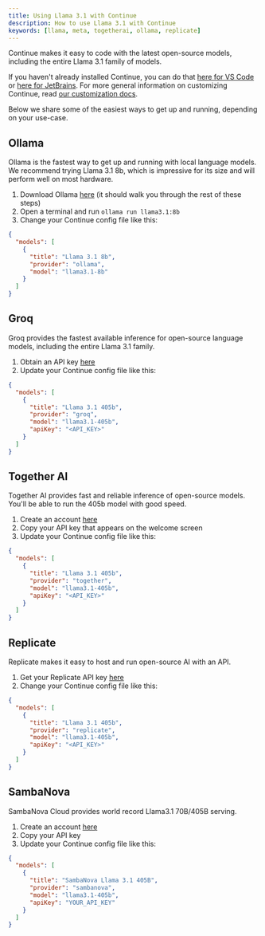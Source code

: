 ```yaml
---
title: Using Llama 3.1 with Continue
description: How to use Llama 3.1 with Continue
keywords: [llama, meta, togetherai, ollama, replicate]
---
```


Continue makes it easy to code with the latest open-source models, including the entire Llama 3.1 family of models.

If you haven't already installed Continue, you can do that [here for VS Code](https://marketplace.visualstudio.com/items?itemName=Continue.continue) or [here for JetBrains](https://plugins.jetbrains.com/plugin/22707-continue). For more general information on customizing Continue, read [our customization docs](../overview.md).

Below we share some of the easiest ways to get up and running, depending on your use-case.

## Ollama

Ollama is the fastest way to get up and running with local language models. We recommend trying Llama 3.1 8b, which is impressive for its size and will perform well on most hardware.

1. Download Ollama [here](https://ollama.ai/) (it should walk you through the rest of these steps)
2. Open a terminal and run `ollama run llama3.1:8b`
3. Change your Continue config file like this:

```json title="config.json"
{
  "models": [
    {
      "title": "Llama 3.1 8b",
      "provider": "ollama",
      "model": "llama3.1-8b"
    }
  ]
}
```

## Groq

Groq provides the fastest available inference for open-source language models, including the entire Llama 3.1 family.

1. Obtain an API key [here](https://console.groq.com/keys)
2. Update your Continue config file like this:

```json title="config.json"
{
  "models": [
    {
      "title": "Llama 3.1 405b",
      "provider": "groq",
      "model": "llama3.1-405b",
      "apiKey": "<API_KEY>"
    }
  ]
}
```

## Together AI

Together AI provides fast and reliable inference of open-source models. You'll be able to run the 405b model with good speed.

1. Create an account [here](https://api.together.xyz/signup)
2. Copy your API key that appears on the welcome screen
3. Update your Continue config file like this:

```json title="config.json"
{
  "models": [
    {
      "title": "Llama 3.1 405b",
      "provider": "together",
      "model": "llama3.1-405b",
      "apiKey": "<API_KEY>"
    }
  ]
}
```

## Replicate

Replicate makes it easy to host and run open-source AI with an API.

1. Get your Replicate API key [here](https://replicate.ai/)
2. Change your Continue config file like this:

```json title="config.json"
{
  "models": [
    {
      "title": "Llama 3.1 405b",
      "provider": "replicate",
      "model": "llama3.1-405b",
      "apiKey": "<API_KEY>"
    }
  ]
}
```

## SambaNova

SambaNova Cloud provides world record Llama3.1 70B/405B serving.

1. Create an account [here](https://cloud.sambanova.ai/)
2. Copy your API key
3. Update your Continue config file like this:

```json title="~/.continue/config.json"
{
  "models": [
    {
      "title": "SambaNova Llama 3.1 405B",
      "provider": "sambanova",
      "model": "llama3.1-405b",
      "apiKey": "YOUR_API_KEY"
    }
  ]
}
```